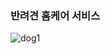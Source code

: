 ### 반려견 홈케어 서비스

![dog1](https://img1.daumcdn.net/thumb/R1280x0/?scode=mtistory2&fname=https%3A%2F%2Fblog.kakaocdn.net%2Fdn%2FxW1ru%2FbtrBsvEjLXq%2FWBpdklibgik3MHF67y9iC0%2Fimg.png)

